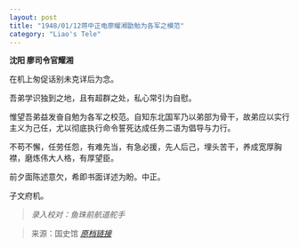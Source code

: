 ```yaml
---
layout: post
title: "1948/01/12蒋中正电廖耀湘勖勉为各军之模范"
category: "Liao's Tele"
---
```



**沈阳 廖司令官耀湘**

在机上匆促话别未克详后为念。

吾弟学识独到之地，且有超群之处，私心常引为自慰。

惟望吾弟益发奋自勉为各军之校范。自知东北国军乃以弟部为骨干，故弟应以实行主义为己任，尤以彻底执行命令誓死达成任务二语为倡导与力行。

不苟不懈，任劳任怨，有难先当，有急必援，先人后己，埋头苦干，养成宽厚胸襟，磨炼伟大人格，有厚望臣。

前夕面陈述意欠，希即书面详述为盼。中正。

子文府机。

> *录入校对：鱼珠前航道舵手*

> 来源：国史馆 [*原档链接*](https://ahonline.drnh.gov.tw/index.php?act=Display/image/5885975YqAku5w#36l)